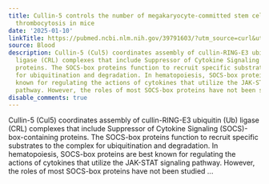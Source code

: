 ```yaml
---
title: Cullin-5 controls the number of megakaryocyte-committed stem cells to prevent
  thrombocytosis in mice
date: '2025-01-10'
linkTitle: https://pubmed.ncbi.nlm.nih.gov/39791603/?utm_source=curl&utm_medium=rss&utm_campaign=journals&utm_content=7603509&fc=None&ff=20250111170758&v=2.18.0.post9+e462414
source: Blood
description: Cullin-5 (Cul5) coordinates assembly of cullin-RING-E3 ubiquitin (Ub)
  ligase (CRL) complexes that include Suppressor of Cytokine Signaling (SOCS)-box-containing
  proteins. The SOCS-box proteins function to recruit specific substrates to the complex
  for ubiquitination and degradation. In hematopoiesis, SOCS-box proteins are best
  known for regulating the actions of cytokines that utilize the JAK-STAT signaling
  pathway. However, the roles of most SOCS-box proteins have not been studied ...
disable_comments: true
---
```

Cullin-5 (Cul5) coordinates assembly of cullin-RING-E3 ubiquitin (Ub) ligase (CRL) complexes that include Suppressor of Cytokine Signaling (SOCS)-box-containing proteins. The SOCS-box proteins function to recruit specific substrates to the complex for ubiquitination and degradation. In hematopoiesis, SOCS-box proteins are best known for regulating the actions of cytokines that utilize the JAK-STAT signaling pathway. However, the roles of most SOCS-box proteins have not been studied ...